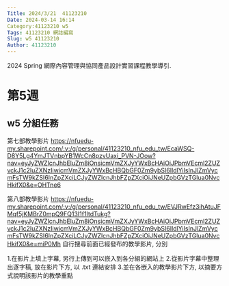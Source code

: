 ```yaml
---
Title: 2024/3/21  41123210 
Date: 2024-03-14 16:14
Category:41123210 w5
Tags: 41123210 網誌編寫
Slug: w5 41123210
Author: 41123210
---
```


2024 Spring 網際內容管理與協同產品設計實習課程教學導引.

<!-- PELICAN_END_SUMMARY -->
# 第5週
## w5 分組任務
第七部教學影片
https://nfuedu-my.sharepoint.com/:v:/g/personal/41123210_nfu_edu_tw/EcaWSQ-D8Y5Lg4YmJTVnbpYB1WcCn8pzvUaxi_PVN-JOow?nav=eyJyZWZlcnJhbEluZm8iOnsicmVmZXJyYWxBcHAiOiJPbmVEcml2ZUZvckJ1c2luZXNzIiwicmVmZXJyYWxBcHBQbGF0Zm9ybSI6IldlYiIsInJlZmVycmFsTW9kZSI6InZpZXciLCJyZWZlcnJhbFZpZXciOiJNeUZpbGVzTGlua0NvcHkifX0&e=OHTne6

第八部教學影片
https://nfuedu-my.sharepoint.com/:v:/g/personal/41123210_nfu_edu_tw/EVJRwEfz3ihAtuJFMqf5jKMBrZ0mpQ9FQ13I1f1ItdTukg?nav=eyJyZWZlcnJhbEluZm8iOnsicmVmZXJyYWxBcHAiOiJPbmVEcml2ZUZvckJ1c2luZXNzIiwicmVmZXJyYWxBcHBQbGF0Zm9ybSI6IldlYiIsInJlZmVycmFsTW9kZSI6InZpZXciLCJyZWZlcnJhbFZpZXciOiJNeUZpbGVzTGlua0NvcHkifX0&e=miP0Mh
自行搜尋前面已經發布的教學影片, 分別

1.在影片上填上字幕, 另行上傳到可以嵌入到各分組的網站上
2.從影片字幕中整理出逐字稿, 放在影片下方, 以 .txt 連結安排
3.並在各嵌入的教學影片下方, 以摘要方式說明該影片的教學重點